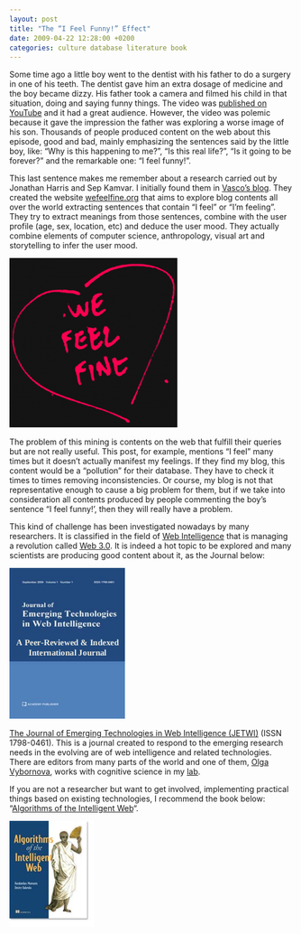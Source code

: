 ```yaml
---
layout: post
title: "The “I Feel Funny!” Effect"
date: 2009-04-22 12:28:00 +0200
categories: culture database literature book
---
```


Some time ago a little boy went to the dentist with his father to do a surgery in one of his teeth. The dentist gave him an extra dosage of medicine and the boy became dizzy. His father took a camera and filmed his child in that situation, doing and saying funny things. The video was <a href="http://www.youtube.com/watch?v=txqiwrbYGrs">published on YouTube</a> and it had a great audience. However, the video was polemic because it gave the impression the father was exploring a worse image of his son. Thousands of people produced content on the web about this episode, good and bad, mainly emphasizing the sentences said by the little boy, like: “Why is this happening to me?”, “Is this real life?”, “Is it going to be forever?” and the remarkable one: “I feel funny!”.

This last sentence makes me remember about a research carried out by Jonathan Harris and Sep Kamvar. I initially found them in <a href="http://vfurtado.blogspot.com/2009/03/i-feel-good.html">Vasco’s blog</a>. They created the website <a href="http://www.wefeelfine.org/">wefeelfine.org</a> that aims to explore blog contents all over the world extracting sentences that contain “I feel” or “I’m feeling”. They try to extract meanings from those sentences, combine with the user profile (age, sex, location, etc) and deduce the user mood. They actually combine elements of computer science, anthropology, visual art and storytelling to infer the user mood.

![heart-298x300.png](/images/posts/heart-298x300.png)

The problem of this mining is contents on the web that fulfill their queries but are not really useful. This post, for example, mentions “I feel” many times but it doesn’t actually manifest my feelings. If they find my blog, this content would be a “pollution” for their database. They have to check it times to times removing inconsistencies. Or course, my blog is not that representative enough to cause a big problem for them, but if we take into consideration all contents produced by people commenting the boy’s sentence “I feel funny!’, then they will really have a problem.

This kind of challenge has been investigated nowadays by many researchers. It is classified in the field of <a href="http://en.wikipedia.org/wiki/Web_intelligence">Web Intelligence</a> that is managing a revolution called <a href="http://computer.howstuffworks.com/web-30.htm">Web 3.0</a>. It is indeed a hot topic to be explored and many scientists are producing good content about it, as the Journal below:

![journal.png](/images/posts/journal.png)

<a href="http://www.academypublisher.com/jetwi/index.html">The Journal of Emerging Technologies in Web Intelligence (JETWI)</a> (ISSN  1798-0461). This is a journal created to respond to the emerging research needs in the evolving are of web intelligence and related technologies. There are editors from many parts of the world and one of them, <a href="http://www.tele.ucl.ac.be/view-people.php?id=178">Olga Vybornova</a>, works with cognitive science in my <a href="http://www.tele.ucl.ac.be/">lab</a>.

If you are not a researcher but want to get involved, implementing practical things based on existing technologies, I recommend the book below: “<a href="http://www.manning.com/marmanis/">Algorithms of the Intelligent Web</a>“.

![marmanis_cover150.jpg](/images/posts/marmanis_cover150.jpg)
